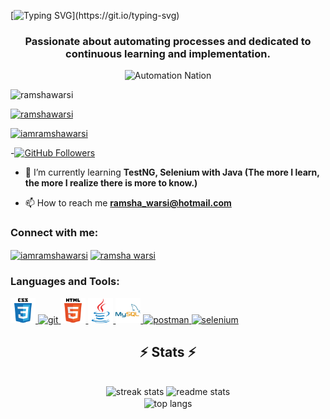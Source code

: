 [![Typing SVG](https://readme-typing-svg.demolab.com/?lines=Hey+there!;Thankyou+for+visiting+my+profile.)](https://git.io/typing-svg)

<h3 align="center">Passionate about automating processes and dedicated to continuous learning and implementation.</h3>

<p align="center">
  <img src="https://github.com/WarsiRamsha/WarsiRamsha/assets/86947293/f8650121-416d-402b-92a3-cd789dd240a4" alt="Automation Nation" width="500">
</p>

<p align="left"> <img src="https://komarev.com/ghpvc/?username=WarsiRamsha&label=Profile%20views&color=0e75b6&style=flat" alt="ramshawarsi" /> </p>

<p align="left"> <a href="https://github.com/ryo-ma/github-profile-trophy"><img src="https://github-profile-trophy.vercel.app/?username=WarsiRamsha" alt="ramshawarsi" /></a> </p>

<p align="left"> <a href="https://twitter.com/iamramshawarsi" target="blank"><img src="https://img.shields.io/twitter/follow/iamramshawarsi?logo=twitter&style=for-the-badge" alt="iamramshawarsi" /></a> </p>

-[![GitHub Followers](https://img.shields.io/github/followers/WarsiRamsha?style=social)](https://github.com/WarsiRamsha) <!-- GitHub Followers Badge -->
-  🌱 I’m currently learning **TestNG, Selenium with Java (The more I learn, the more I realize there is more to know.)**

- 📫 How to reach me **ramsha_warsi@hotmail.com**

<h3 align="left">Connect with me:</h3>
<p align="left">
<a href="https://twitter.com/iamramshawarsi" target="blank"><img align="center" src="https://raw.githubusercontent.com/rahuldkjain/github-profile-readme-generator/master/src/images/icons/Social/twitter.svg" alt="iamramshawarsi" height="30" width="40" /></a>
<a href="https://linkedin.com/in/warsiramsha" target="blank"><img align="center" src="https://raw.githubusercontent.com/rahuldkjain/github-profile-readme-generator/master/src/images/icons/Social/linked-in-alt.svg" alt="ramsha warsi" height="30" width="40" /></a>
</p>

<h3 align="left">Languages and Tools:</h3>
<p align="left"> <a href="https://www.w3schools.com/css/" target="_blank" rel="noreferrer"> <img src="https://raw.githubusercontent.com/devicons/devicon/master/icons/css3/css3-original-wordmark.svg" alt="css3" width="40" height="40"/> </a> <a href="https://git-scm.com/" target="_blank" rel="noreferrer"> <img src="https://www.vectorlogo.zone/logos/git-scm/git-scm-icon.svg" alt="git" width="40" height="40"/> </a> <a href="https://www.w3.org/html/" target="_blank" rel="noreferrer"> <img src="https://raw.githubusercontent.com/devicons/devicon/master/icons/html5/html5-original-wordmark.svg" alt="html5" width="40" height="40"/> </a> <a href="https://www.java.com" target="_blank" rel="noreferrer"> <img src="https://raw.githubusercontent.com/devicons/devicon/master/icons/java/java-original.svg" alt="java" width="40" height="40"/> </a> <a href="https://www.mysql.com/" target="_blank" rel="noreferrer"> <img src="https://raw.githubusercontent.com/devicons/devicon/master/icons/mysql/mysql-original-wordmark.svg" alt="mysql" width="40" height="40"/> </a> <a href="https://postman.com" target="_blank" rel="noreferrer"> <img src="https://www.vectorlogo.zone/logos/getpostman/getpostman-icon.svg" alt="postman" width="40" height="40"/> </a> <a href="https://www.selenium.dev" target="_blank" rel="noreferrer"> <img src="https://raw.githubusercontent.com/detain/svg-logos/780f25886640cef088af994181646db2f6b1a3f8/svg/selenium-logo.svg" alt="selenium" width="40" height="40"/> </a> </p>

<h2 align="center">⚡ Stats ⚡</h2>
<br>
<div align=center>
  <img width=390 src="https://github-readme-streak-stats-salesp07.vercel.app/?user=WarsiRamsha&count_private=true&theme=react&border_radius=10" alt="streak stats"/>
  <img width=390 src="https://github-readme-stats-salesp07.vercel.app/api?username=WarsiRamsha&count_private=true&show_icons=true&theme=react&rank_icon=github&border_radius=10" alt="readme stats" />
  <br/>
  <img width=325 align="center" src="https://github-readme-stats-salesp07.vercel.app/api/top-langs/?username=WarsiRamsha&hide=HTML&langs_count=8&layout=compact&theme=react&border_radius=10&size_weight=0.5&count_weight=0.5&exclude_repo=github-readme-stats" alt="top langs" />
</div>

<br/>
